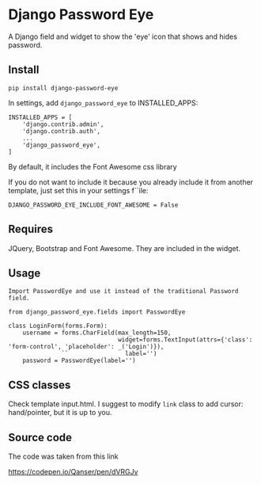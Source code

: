 # Django Password Eye

A Django field and widget to show the 'eye' icon that shows and hides password.

## Install
`
pip install django-password-eye
`

In settings, add `django_password_eye` to INSTALLED_APPS:

```
INSTALLED_APPS = [
    'django.contrib.admin',
    'django.contrib.auth',
    ...
    'django_password_eye',
]
```

By default, it includes the Font Awesome css library

If you do not want to include it because you already include it from another template, just
set this in your settings f``ile:

```
DJANGO_PASSWORD_EYE_INCLUDE_FONT_AWESOME = False
```

## Requires

JQuery, Bootstrap and Font Awesome. They are included in the widget.

## Usage

```
Import PasswordEye and use it instead of the traditional Password field.

from django_password_eye.fields import PasswordEye
 
class LoginForm(forms.Form):
    username = forms.CharField(max_length=150,
                               widget=forms.TextInput(attrs={'class': 'form-control', 'placeholder': _('Login')}),
               ``                label='')
    password = PasswordEye(label='')
```

## CSS classes

Check template input.html.
I suggest to modify `link` class to add cursor: hand/pointer, but it is up to you.

## Source code

The code was taken from this link

https://codepen.io/Qanser/pen/dVRGJv
